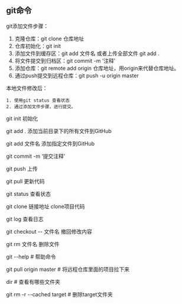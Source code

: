 ## git命令

git添加文件步骤：

1. 克隆仓库：git clone 仓库地址
2. 仓库初始化：git init
3. 添加文件到缓存区：git add 文件名  或者上传全部文件 git add .
4. 将文件提交到归档区：git commit -m ‘注释’
5. 添加仓库：git remote add origin 仓库地址，用origin来代替仓库地址。
6. 通过push提交到远程仓库：git push -u origin master

本地文件修改后：

 	1. 使用git status 查看状态
 	2. 通过添加文件步骤，进行提交。

git init 初始化

git add .    添加当前目录下的所有文件到GitHub

git add  文件名   添加指定文件到GitHub

git commit -m ‘提交注释’

git push  上传

git pull  更新代码

git status 查看状态

git clone 链接地址  clone项目代码

git log 查看日志

git checkout -- 文件名 撤回修改内容

git rm 文件名  删除文件

git --help   # 帮助命令 

git pull origin master   # 将远程仓库里面的项目拉下来

dir             # 查看有哪些文件夹

git rm -r --cached target    # 删除target文件夹

